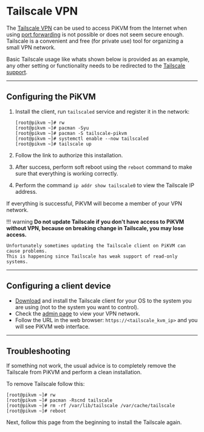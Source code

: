 # Tailscale VPN

The [Tailscale VPN](https://tailscale.com/) can be used to access PiKVM from the Internet
when using [port forwarding](port_forwarding.md) is not possible or does not seem secure enough.
Tailscale is a convenient and free (for private use) tool for organizing a small VPN network.

Basic Tailscale usage like whats shown below is provided as an example,
any other setting or functionality needs to be redirected to the [Tailscale support](https://tailscale.com/contact/support/).


-----
## Configuring the PiKVM

1. Install the client, run `tailscaled` service and register it in the network:

    ```
    [root@pikvm ~]# rw
    [root@pikvm ~]# pacman -Syu
    [root@pikvm ~]# pacman -S tailscale-pikvm
    [root@pikvm ~]# systemctl enable --now tailscaled
    [root@pikvm ~]# tailscale up
    ```

2. Follow the link to authorize this installation.

3. After success, perform soft reboot using the `reboot` command to make sure that everything is working correctly.

4. Perform the command `ip addr show tailscale0` to view the Tailscale IP address.

If everything is successful, PiKVM will become a member of your VPN network.

!!! warning
    **Do not update Tailscale if you don't have access to PiKVM without VPN,
    because on breaking change in Tailscale, you may lose access.**

    Unfortunately sometimes updating the Tailscale client on PiKVM can cause problems.
    This is happening since Tailscale has weak support of read-only systems.


-----
## Configuring a client device

* [Download](https://tailscale.com/download) and install the Tailscale client for your OS
    to the system you are using (not to the system you want to control).
* Check the [admin page](https://login.tailscale.com/admin/machines) to view your VPN network.
* Follow the URL in the web browser: `https://<tailscale_kvm_ip>` and you will see PiKVM web interface.


-----
## Troubleshooting

If something not work, the usual advice is to completely remove the Tailscale from PiKVM and perform a clean installation.

To remove Tailscale follow this:

```
[root@pikvm ~]# rw
[root@pikvm ~]# pacman -Rscnd tailscale
[root@pikvm ~]# rm -rf /var/lib/tailscale /var/cache/tailscale
[root@pikvm ~]# reboot
```

Next, follow this page from the beginning to install the Tailscale again.
